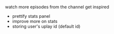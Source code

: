 watch more episodes from the channel
get inspired

* prettify stats panel
* improve more on stats
* storing user's uplay id (default id)
